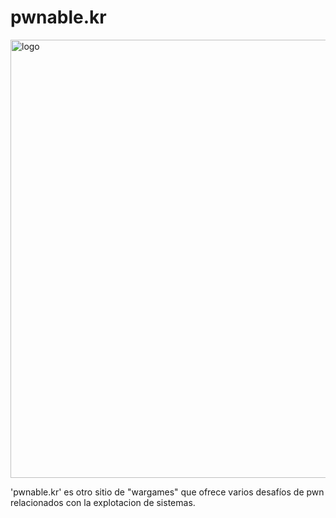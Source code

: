 # pwnable.kr

<img width="701" alt="logo" src="https://github.com/user-attachments/assets/23662201-0916-4c5e-8d62-be85ed59d63a" />

'pwnable.kr' es otro sitio de "wargames" que ofrece varios desafíos de pwn relacionados con la explotacion de sistemas.
